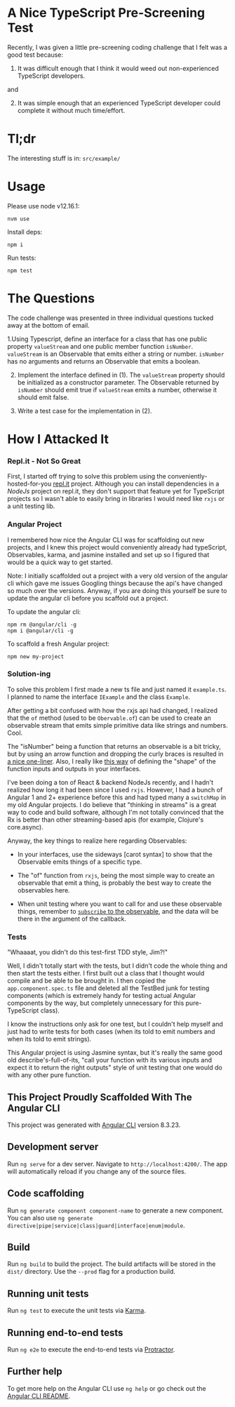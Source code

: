 # A Nice TypeScript Pre-Screening Test

Recently, I was given a little pre-screening coding challenge that I felt was a good test because:

1. It was difficult enough that I think it would weed out non-experienced TypeScript developers.

and 

2. It was simple enough that an experienced TypeScript developer could complete it without much time/effort.


# Tl;dr

The interesting stuff is in: `src/example/`


# Usage

Please use node v12.16.1:
```
nvm use
```

Install deps:
```
npm i
```

Run tests:
```
npm test
```


# The Questions

The code challenge was presented in three individual questions tucked away at the bottom of email.

1.Using Typescript, define an interface for a class that has one public property `valueStream` and one public member function `isNumber`. `valueStream` is an Observable that emits either a string or number. `isNumber` has no arguments and returns an Observable that emits a boolean.

2.  Implement the interface defined in (1). The `valueStream` property should be initialized as a constructor parameter. The Observable returned by `isNumber` should emit true if `valueStream` emits a number, otherwise it should emit false.

3. Write a test case for the implementation in (2).


# How I Attacked It

### Repl.it - Not So Great
First, I started off trying to solve this problem using the conveniently-hosted-for-you [repl.it](https://repl.it/) project. Although you can install dependencies in a _NodeJs_ project on repl.it, they don't support that feature yet for TypeScript projects so I wasn't able to easily bring in libraries I would need like `rxjs` or a unit testing lib.

### Angular Project
I remembered how nice the Angular CLI was for scaffolding out new projects, and I knew this project would conveniently already had typeScript, Observables, karma, and jasmine installed and set up so I figured that would be a quick way to get started. 

Note: I initially scaffolded out a project with a very old version of the angular cli which gave me issues Googling things because the api's have changed so much over the versions. Anyway, if you are doing this yourself be sure to update the angular cli before you scaffold out a project.

To update the angular cli:
```
npm rm @angular/cli -g
npm i @angular/cli -g
```

To scaffold a fresh Angular project:
```
npm new my-project
```

### Solution-ing

To solve this problem I first made a new ts file and just named it `example.ts`. I planned to name the interface `IExample` and the class `Example`.

After getting a bit confused with how the rxjs api had changed, I realized that the `of` method (used to be `Obervable.of`) can be used to create an observable stream that emits simple primitive data like strings and numbers. Cool. 

The "isNumber" being a function that returns an observable is a bit tricky, but by using an arrow function and dropping the curly braces is resulted in [a nice one-liner](). Also, I really like [this way]() of defining the "shape" of the function inputs and outputs in your interfaces.

I've been doing a ton of React & backend NodeJs recently, and I hadn't realized how long it had been since I used `rxjs`. However, I had a bunch of Angular 1 and 2+ experience before this and had typed many a `switchMap` in my old Angular projects. I do believe that "thinking in streams" is a great way to code and build software, although I'm not totally convinced that the Rx is better than other streaming-based apis (for example, Clojure's core.async).

Anyway, the key things to realize here regarding Observables:

- In your interfaces, use the sideways [carot syntax] to show that the Observable emits things of a specific type.

- The "of" function from `rxjs`, being the most simple way to create an observable that emit a thing, is probably the best way to create the observables here.

- When unit testing where you want to call for and use these observable things, remember to [`subscribe` to the observable](), and the data will be there in the argument of the callback.


### Tests

"Whaaaat, you didn't do this test-first TDD style, Jim?!"

Well, I didn't totally start with the tests, but I didn't code the whole thing and then start the tests either. I first built out a class that I thought would compile and be able to be brought in. I then copied the `app.component.spec.ts` file and deleted all the TestBed junk for testing components (which is extremely handy for testing actual Angular components by the way, but completely unnecessary for this pure-TypeScript class). 

I know the instructions only ask for one test, but I couldn't help myself and just had to write tests for both cases (when its told to emit numbers and when its told to emit strings). 

This Angular project is using Jasmine syntax, but it's really the same good old describe's-full-of-its, "call your function with its various inputs and expect it to return the right outputs" style of unit testing that one would do with any other pure function. 

## This Project Proudly Scaffolded With The Angular CLI

This project was generated with [Angular CLI](https://github.com/angular/angular-cli) version 8.3.23.

## Development server

Run `ng serve` for a dev server. Navigate to `http://localhost:4200/`. The app will automatically reload if you change any of the source files.

## Code scaffolding

Run `ng generate component component-name` to generate a new component. You can also use `ng generate directive|pipe|service|class|guard|interface|enum|module`.

## Build

Run `ng build` to build the project. The build artifacts will be stored in the `dist/` directory. Use the `--prod` flag for a production build.

## Running unit tests

Run `ng test` to execute the unit tests via [Karma](https://karma-runner.github.io).

## Running end-to-end tests

Run `ng e2e` to execute the end-to-end tests via [Protractor](http://www.protractortest.org/).

## Further help

To get more help on the Angular CLI use `ng help` or go check out the [Angular CLI README](https://github.com/angular/angular-cli/blob/master/README.md).
